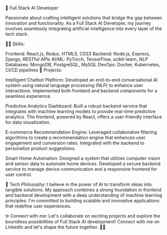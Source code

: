 🚀 Full Stack AI Developer

Passionate about crafting intelligent solutions that bridge the gap between innovation and functionality. As a Full Stack AI Developer, my journey involves seamlessly integrating artificial intelligence into every layer of the tech stack.

👩‍💻 Skills:

Frontend: React.js, Redux, HTML5, CSS3
Backend: Node.js, Express, Django, RESTful APIs
AI/ML: PyTorch, TensorFlow, scikit-learn, NLP
Databases: MongoDB, PostgreSQL, MySQL
DevOps: Docker, Kubernetes, CI/CD pipelines
🌟 Projects:

Intelligent Chatbot Platform: Developed an end-to-end conversational AI system using natural language processing (NLP) to enhance user interactions. Implemented both frontend and backend components for a seamless experience.

Predictive Analytics Dashboard: Built a robust backend service that integrates with machine learning models to provide real-time predictive analytics. The frontend, powered by React, offers a user-friendly interface for data visualization.

E-commerce Recommendation Engine: Leveraged collaborative filtering algorithms to create a recommendation engine that enhances user engagement and conversion rates. Integrated with the backend to personalize product suggestions.

Smart Home Automation: Designed a system that utilizes computer vision and sensor data to automate home devices. Developed a secure backend service to manage device communication and a responsive frontend for user control.

🔧 Tech Philosophy:
I believe in the power of AI to transform ideas into tangible solutions. My approach combines a strong foundation in frontend and backend development with a deep understanding of machine learning principles. I'm committed to building scalable and innovative applications that redefine user experiences.

🌐 Connect with me:
Let's collaborate on exciting projects and explore the boundless possibilities of Full Stack AI development! Connect with me on LinkedIn and let's shape the future together. 🤖✨

